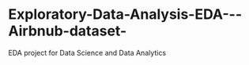 # Exploratory-Data-Analysis-EDA---Airbnub-dataset-
EDA project for Data Science and Data Analytics 
